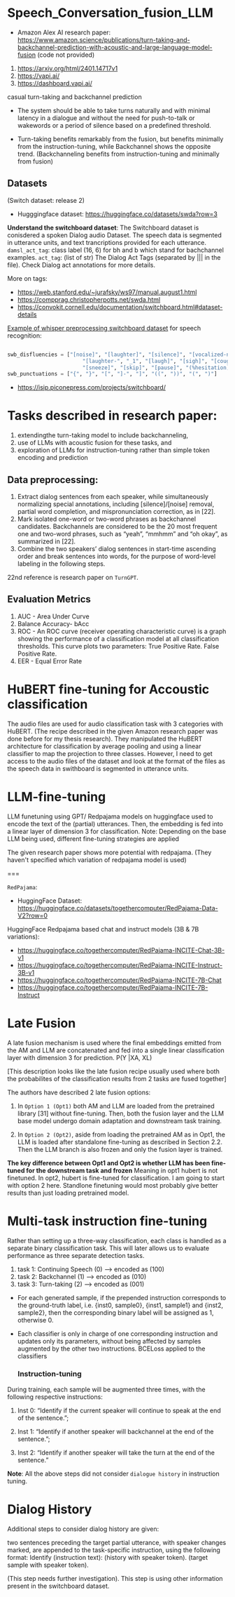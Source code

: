# Speech_Conversation_fusion_LLM

- Amazon Alex AI research paper: https://www.amazon.science/publications/turn-taking-and-backchannel-prediction-with-acoustic-and-large-language-model-fusion (code not provided)

1. https://arxiv.org/html/2401.14717v1
2. https://vapi.ai/
3. https://dashboard.vapi.ai/


casual turn-taking and backchannel prediction

- The system should be able to take turns naturally and with minimal latency in a dialogue and
without the need for push-to-talk or wakewords or a period
of silence based on a predefined threshold.

-   Turn-taking benefits remarkably from the fusion, but benefits minimally from the instruction-tuning, while Backchannel shows the opposite trend. (Backchanneling benefits from instruction-tuning and minimally from fusion)

## Datasets
 <!-- https://catalog.ldc.upenn.edu/LDC97S62 -->
 (Switch dataset: release 2)

- Hugggingface dataset: https://huggingface.co/datasets/swda?row=3

**Understand the switchboard dataset**: 
The Switchboard dataset is conisdered a spoken Dialog audio Dataset. The speech data is segmented in utterance units, and text trancriptions provided for each utterance.
`damsl_act_tag`: class label (16, 6) for bh and b which stand for bachchannel examples.
`act_tag`: (list of str) The Dialog Act Tags (separated by ||| in the file). Check Dialog act annotations for more details.

More on tags: 
- https://web.stanford.edu/~jurafsky/ws97/manual.august1.html
- https://compprag.christopherpotts.net/swda.html
- https://convokit.cornell.edu/documentation/switchboard.html#dataset-details

 <!-- Tensorflow: Dataset: https://www.tensorflow.org/datasets/community_catalog/huggingface/swda --> 

[Example of whisper preprocessing switchboard dataset](https://huggingface.co/sanchit-gandhi/whisper-medium-switchboard-5k/blob/main/run_speech_recognition_whisper.py) for speech recognition:

```python

swb_disfluencies = ["[noise]", "[laughter]", "[silence]", "[vocalized-noise]", "<a_aside>", "<b_aside>", "<e_aside>",
                        "[laughter-", "_1", "[laugh]", "[sigh]", "[cough]", "[mn]", "[breath]", "[lipsmack]",
                        "[sneeze]", "[skip]", "[pause]", "(%hesitation)", "(%HESITATION)"]
swb_punctuations = ["{", "}", "[", "]-", "]", "((", "))", "(", ")"]

```
- https://isip.piconepress.com/projects/switchboard/

  
# Tasks described in research paper:
1. extendingthe turn-taking model to include backchanneling,
2. use of LLMs with acoustic fusion for these tasks, and
3. exploration of LLMs for instruction-tuning rather than simple token encoding and prediction

## Data preprocessing:

1. Extract dialog sentences from each speaker, while simultaneously normalizing special annotations, including [silence]/[noise] removal,
partial word completion, and mispronunciation correction, as in [22].
2. Mark isolated one-word or two-word phrases as backchannel candidates. Backchannels are considered to be the 20 most frequent one
and two-word phrases, such as “yeah”, “mmhmm” and “oh okay”,
as summarized in [22].
3. Combine the two speakers’ dialog sentences in start-time ascending order and break sentences into words,
for the purpose of word-level labeling in the following steps.

22nd reference is research paper on `TurnGPT`.

## Evaluation Metrics
1. AUC - Area Under Curve
2. Balance Accuracy- bAcc
3. ROC - An ROC curve (receiver operating characteristic curve) is a graph showing the performance of a classification model at all classification thresholds. This curve plots two parameters: True Positive Rate. False Positive Rate.
4. EER - Equal Error Rate



# HuBERT fine-tuning for Accoustic classification
The audio files are used for audio classification task with 3 categories with HuBERT. (The recipe described in the given Amazon research paper was done before for my thesis research). They manipulated the HuBERT  architecture for classification by average pooling and using a linear classifier to map the projection to three classes. 
However, I need to get access to the audio files of the dataset and look at the format of the files as the speech data in swithboard is segmented in utterance units. 

# LLM-fine-tuning
LLM funetuning using GPT/ Redpajama models on huggingface used to encode the text of the (partial) utterances.
Then, the embedding is fed into a linear layer of dimension 3
for classification. 
Note: Depending on the base LLM being used, different fine-tuning strategies are applied

The given research paper shows more potential with redpajama. (They haven't specified which variation of redpajama model is used)

  ===
  
  `RedPajama`:
  
- HuggingFace Dataset: https://huggingface.co/datasets/togethercomputer/RedPajama-Data-V2?row=0
  
HuggingFace Redpajama based chat and instruct models (3B & 7B variations):
- https://huggingface.co/togethercomputer/RedPajama-INCITE-Chat-3B-v1
- https://huggingface.co/togethercomputer/RedPajama-INCITE-Instruct-3B-v1
- https://huggingface.co/togethercomputer/RedPajama-INCITE-7B-Chat
- https://huggingface.co/togethercomputer/RedPajama-INCITE-7B-Instruct

<!-- Would need to try different models for chat/instruction-tuning may be using trl.
 https://medium.com/@vi.ai_/fine-tuning-llama-v2-7b-on-google-colab-unleashing-the-full-potential-of-language-modeling-9b9f05c3be35 -->
  
# Late Fusion 
A late fusion mechanism is used where the final embeddings emitted from the AM and LLM are concatenated and fed into a single linear classification layer with dimension 3 for prediction. 
P(Y |XA, XL)

[This description looks like the late fusion recipe usually used where both the probabilites of the classification results from 2 tasks are fused together]

The authors have described 2 late fusion options:
1.  In `Option 1 (Opt1)` both AM and LLM are loaded
from the pretrained library [31] without fine-tuning.
Then, both the fusion layer and the LLM base model undergo domain adaptation
and downstream task training.

2. In `Option 2 (Opt2)`, aside from loading the pretrained AM as in Opt1, the LLM is loaded after standalone fine-tuning as described in Section 2.2.
   Then the LLM branch is also frozen and only the fusion layer is trained.

**The key difference between Opt1 and Opt2 is whether LLM has been fine-tuned
for the downstream task and frozen**
Meaning in opt1 hubert is not finetuned. In opt2, hubert is fine-tuned for classification. I am going to start with option 2 here. Standlone finetuning would most probably give better results than just loading pretrained model.  

# Multi-task instruction fine-tuning
Rather than setting up a three-way classification, each class is handled as a
separate binary classification task. This will later allows us to evaluate performance as three separate detection tasks.

1. task 1: Continuing Speech (0)  --> encoded as (100)
2. task 2: Backchannel (1)        --> encoded as (010)
3. task 3: Turn-taking (2)        --> encoded as (001)

- For each generated sample, if the prepended instruction corresponds to the ground-truth label, i.e. {inst0, sample0}, {inst1, sample1} and {inst2, sample2}, then the corresponding binary label will
be assigned as 1, otherwise 0.
- Each classifier is only in charge of one
corresponding instruction and updates only its parameters, without
being affected by samples augmented by the other two instructions.
BCELoss applied to the classifiers


   ### Instruction-tuning 

During training, each sample will be
augmented three times, with the following respective instructions:
1. Inst 0: “Identify if the current speaker will continue to speak at
the end of the sentence.”;

2. Inst 1: “Identify if another speaker will
backchannel at the end of the sentence.”;

3. Inst 2: “Identify if another speaker will take the turn at the end of the sentence.”

**Note**: All the above steps did not consider `dialogue history` in instruction tuning.

# Dialog History

Additional steps to consider dialog history are given:

two sentences preceding the target partial utterance, with speaker
changes marked, are appended to the task-specific instruction, using
the following format: 
Identify (instruction text): (history with
speaker token). (target sample with speaker token).

(This step needs further investigation). This step is using other information present in the switchboard dataset.






